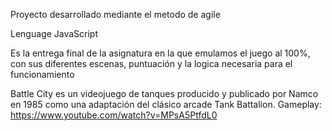 Proyecto desarrollado mediante el metodo de agile

Lenguage JavaScript

Es la entrega final de la asignatura en la que emulamos el juego al 100%, con sus diferentes escenas, puntuación y la logica necesaria para el funcionamiento

Battle City es un videojuego de tanques producido y publicado por Namco en 1985 como una adaptación del clásico arcade Tank Battalion. Gameplay: https://www.youtube.com/watch?v=MPsA5PtfdL0

